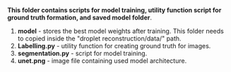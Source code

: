 **This folder contains scripts for model training, utility function script for ground truth formation, and saved model folder**. <br/>

1. **model** - stores the best model weights after training. This folder needs to copied inside the "droplet reconstruction/data/" path.
2. **Labelling.py** - utility function for creating ground truth for images.
3. **segmentation.py** - script for model training.
4. **unet.png** - image file containing used model architecture.
